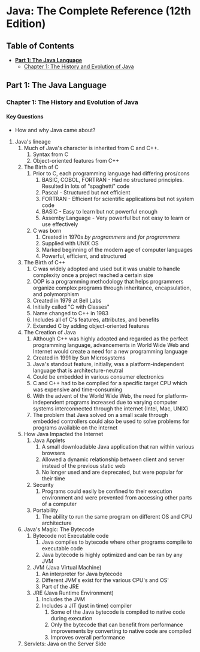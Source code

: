 # Java: The Complete Reference (12th Edition)

## Table of Contents

- **[Part 1: The Java Language](#part-1-the-java-language)**
  - [Chapter 1: The History and Evolution of Java](#chapter-1-the-history-and-evolution-of-java)

## Part 1: The Java Language

### Chapter 1: The History and Evolution of Java

#### Key Questions

- How and why Java came about?

1. Java's lineage
   1. Much of Java's character is inherited from C and C++.
      1. Syntax from C
      2. Object-oriented features from C++
   2. The Birth of C
      1. Prior to C, each programming language had differing pros/cons
         1. BASIC, COBOL, FORTRAN - Had no structured principles. Resulted in lots of "spaghetti" code
         2. Pascal - Structured but not efficient
         3. FORTRAN - Efficient for scientific applications but not system code
         4. BASIC - Easy to learn but not powerful enough
         5. Assemby Language - Very powerful but not easy to learn or use effectively
      2. C was born
         1. Created in 1970s *by programmers* and *for programmers*
         2. Supplied with UNIX OS
         3. Marked beginning of the modern age of computer languages
         4. Powerful, efficient, and structured
   3. The Birth of C++
      1. C was widely adopted and used but it was unable to handle complexity once a project reached a certain size
      2. OOP is a programming methodology that helps programmers organize complex programs through inheritance, encapsulation, and polymorphism
      3. Created in 1979 at Bell Labs
      4. Initially called "C with Classes"
      5. Name changed to C++ in 1983
      6. Includes all of C's features, attributes, and benefits
      7. Extended C by adding object-oriented features
   4. The Creation of Java
      1. Although C++ was highly adopted and regarded as the perfect programming language, advancements in World Wide Web and Internet would create a need for a new programming language
      2. Created in 1991 by Sun Microsystems
      3. Java's standout feature, initially, was a platform-independent language that is architecture-neutral
      4. Could be embedded in various consumer electronics
      5. C and C++ had to be compiled for a specific target CPU which was expensive and time-consuming
      6. With the advent of the World Wide Web, the need for platform-independent programs increased due to varying computer systems interconnected through the internet (Intel, Mac, UNIX)
      7. The problem that Java solved on a small scale through embedded controllers could also be used to solve problems for programs available on the internet
   5. How Java Impacted the Internet
      1. Java Applets
         1. A small downloadable Java application that ran within various browsers
         2. Allowed a dynamic relationship between client and server instead of the previous static web
         3. No longer used and are deprecated, but were popular for their time
      2. Security
         1. Programs could easily be confined to their execution environment and were prevented from accessing other parts of a computer
      3. Portability
         1. The ability to run the same program on different OS and CPU architecture
   6. Java's Magic: The Bytecode
      1. Bytecode not Executable code
         1. Java compiles to bytecode where other programs compile to executable code
         2. Java bytecode is highly optimized and can be ran by any JVM
      2. JVM (Java Virtual Machine)
         1. An interpreter for Java bytecode
         2. Different JVM's exist for the various CPU's and OS'
         3. Part of the JRE
      3. JRE (Java Runtime Environment)
         1. Includes the JVM
         2. Includes a JIT (just in time) compiler
            1. Some of the Java bytecode is compiled to native code during execution
            2. Only the bytecode that can benefit from performance improvements by converting to native code are compiled
            3. Improves overall performance
   7. Servlets: Java on the Server Side
